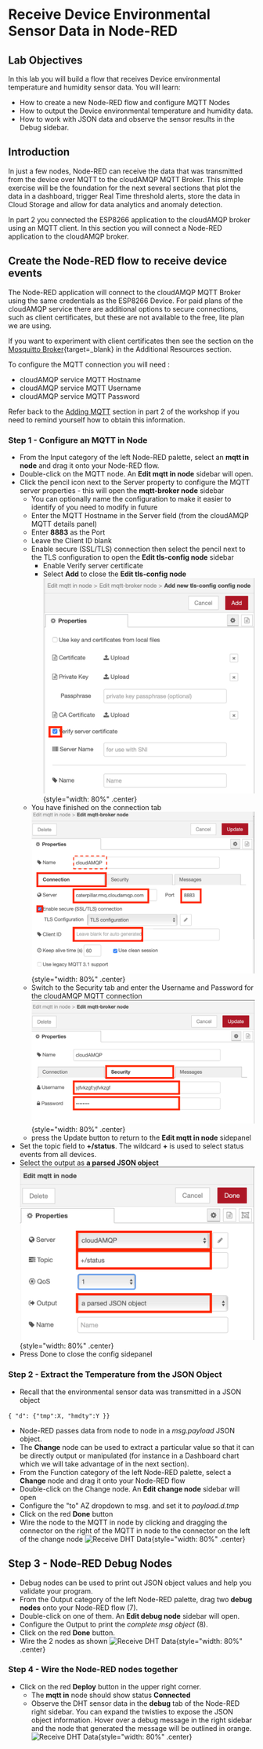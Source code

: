 # Receive Device Environmental Sensor Data in Node-RED

## Lab Objectives

In this lab you will build a flow that receives Device environmental temperature and humidity sensor data.  You will learn:

- How to create a new Node-RED flow and configure MQTT Nodes
- How to output the Device environmental temperature and humidity data.
- How to work with JSON data and observe the sensor results in the Debug sidebar.

## Introduction

In just a few nodes, Node-RED can receive the data that was transmitted from the device over MQTT to the cloudAMQP MQTT Broker.  This simple exercise will be the foundation for the next several sections that plot the data in a dashboard, trigger Real Time threshold alerts, store the data in Cloud Storage and allow for data analytics and anomaly detection.

In part 2 you connected the ESP8266 application to the cloudAMQP broker using an MQTT client.  In this section you will connect a Node-RED application to the cloudAMQP broker. 

## Create the Node-RED flow to receive device events

The Node-RED application will connect to the cloudAMQP MQTT Broker using the same credentials as the ESP8266 Device.  For paid plans of the cloudAMQP service there are additional options to secure connections, such as client certificates, but these are not available to the free, lite plan we are using.

If you want to experiment with client certificates then see the section on the [Mosquitto Broker](../mosquitto/README.md){target=_blank} in the Additional Resources section.

To configure the MQTT connection you will need :

- cloudAMQP service MQTT Hostname
- cloudAMQP service MQTT Username
- cloudAMQP service MQTT Password

Refer back to the [Adding MQTT](../part2/MQTT.html#step-1-the-mqtt-configuration) section in part 2 of the workshop if you need to remind yourself how to obtain this information.

### Step 1 - Configure an MQTT in Node

- From the Input category of the left Node-RED palette, select an **mqtt in node** and drag it onto your Node-RED flow.
- Double-click on the MQTT node. An **Edit mqtt in node** sidebar will open.
- Click the pencil icon next to the Server property to configure the MQTT server properties - this will open the **mqtt-broker node** sidebar
  - You can optionally name the configuration to make it easier to identify of you need to modify in future
  - Enter the MQTT Hostname in the Server field (from the cloudAMQP MQTT details panel)
  - Enter **8883** as the Port
  - Leave the Client ID blank
  - Enable secure (SSL/TLS) connection then select the pencil next to the TLS configuration to open the **Edit tls-config node** sidebar
    - Enable Verify server certificate
    - Select **Add** to close the **Edit tls-config node** ![TLS Config](screenshots/TLSconfig.png){style="width: 80%" .center}
  - You have finished on the connection tab ![broker connection](screenshots/mqttBrokerConnection.png){style="width: 80%" .center}
  - Switch to the Security tab and enter the Username and Password for the cloudAMQP MQTT connection ![mqtt Broker Security](screenshots/mqttBrokerSecurity.png){style="width: 80%" .center}
  - press the Update button to return to the **Edit mqtt in node** sidepanel
- Set the topic field to **+/status**.  The wildcard **+** is used to select status events from all devices.
- Select the output as **a parsed JSON object** ![MQTT in node config](screenshots/mqttInNodeConfig.png){style="width: 80%" .center}
- Press Done to close the config sidepanel

### Step 2 - Extract the Temperature from the JSON Object

- Recall that the environmental sensor data was transmitted in a JSON object

 ```{ "d": {"tmp":X, "hmdty":Y }}```

- Node-RED passes data from node to node in a *msg.payload* JSON object.
- The **Change** node can be used to extract a particular value so that it can be directly output or manipulated (for instance in a Dashboard chart which we will take advantage of in the next section).
- From the Function category of the left Node-RED palette, select a **Change** node and drag it onto your Node-RED flow
- Double-click on the Change node. An **Edit change node** sidebar will open
- Configure the "to" AZ dropdown to msg. and set it to *payload.d.tmp*
- Click on the red **Done** button
- Wire the node to the MQTT in node by clicking and dragging the connector on the right of the MQTT in node to the connector on the left of the change node
 ![Receive DHT Data](screenshots/ESP8266-ReceiveDHTdata-Changenode.png){style="width: 80%" .center}

## Step 3 - Node-RED Debug Nodes

- Debug nodes can be used to print out JSON object values and help you validate your program.
- From the Output category of the left Node-RED palette, drag two **debug nodes** onto your Node-RED flow (7).
- Double-click on one of them. An **Edit debug node** sidebar will open.
- Configure the Output to print the *complete msg object* (8).
- Click on the red **Done** button.
- Wire the 2 nodes as shown
 ![Receive DHT Data](screenshots/ESP8266-ReceiveDHTdata-Debugnode.png){style="width: 80%" .center}

### Step 4 - Wire the Node-RED nodes together

- Click on the red **Deploy** button in the upper right corner.
  - The **mqtt in** node should show status **Connected**
  - Observe the DHT sensor data in the **debug** tab of the Node-RED right sidebar.  You can expand the twisties to expose the JSON object information. Hover over a debug message in the right sidebar and the node that generated the message will be outlined in orange.
  ![Receive DHT Data](screenshots/ESP8266-ReceiveDHTdata-Deploy.png){style="width: 80%" .center}
